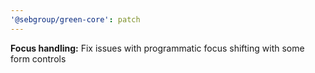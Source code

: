 ```yaml
---
'@sebgroup/green-core': patch
---
```


**Focus handling:** Fix issues with programmatic focus shifting with some form controls
